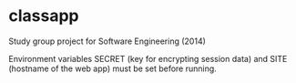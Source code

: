 classapp
========

Study group project for Software Engineering (2014)

Environment variables SECRET (key for encrypting session data) and SITE (hostname of the web app) must be set before running. 